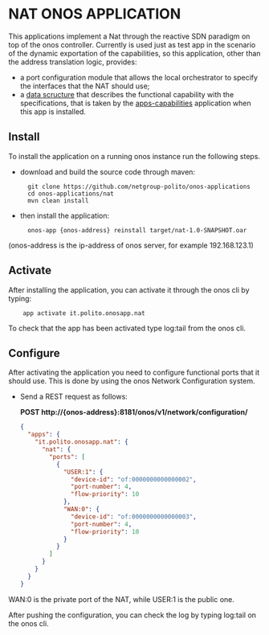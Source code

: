 # NAT ONOS APPLICATION

This applications implement a Nat through the reactive SDN paradigm on top of the onos controller.
Currently is used just as test app in the scenario of the dynamic exportation of the capabilities, so this application, other than the address translation logic, provides:
- a port configuration module that allows the local orchestrator to specify the interfaces that the NAT should use;
- a [data scructure](tools/functional_capability.json) that describes the functional capability with the specifications, that is taken by the [apps-capabilities](../apps-capabilities/) application when this app is installed.

## Install
To install the application on a running onos instance run the following steps.

- download and build the source code through maven:

        git clone https://github.com/netgroup-polito/onos-applications
        cd onos-applications/nat
        mvn clean install

- then install the application:

        onos-app {onos-address} reinstall target/nat-1.0-SNAPSHOT.oar

(onos-address is the ip-address of onos server, for example 192.168.123.1)


## Activate
After installing the application, you can activate it through the onos cli by typing:

        app activate it.polito.onosapp.nat

To check that the app has been activated type log:tail from the onos cli.


## Configure
After activating the application you need to configure functional ports that it should use. This is done by using the onos Network Configuration system.

- Send a REST request as follows:

    **POST http://{onos-address}:8181/onos/v1/network/configuration/**

    ```json
    {
      "apps": {
        "it.polito.onosapp.nat": {
          "nat": {
            "ports": [
              {
                "USER:1": {
                  "device-id": "of:0000000000000002",
                  "port-number": 4,
                  "flow-priority": 10
                },
                "WAN:0": {
                  "device-id": "of:0000000000000003",
                  "port-number": 4,
                  "flow-priority": 10
                }
              }
            ]
          }
        }
      }
    }
    ```
WAN:0 is the private port of the NAT, while USER:1 is the public one.

After pushing the configuration, you can check the log by typing log:tail on the onos cli.
